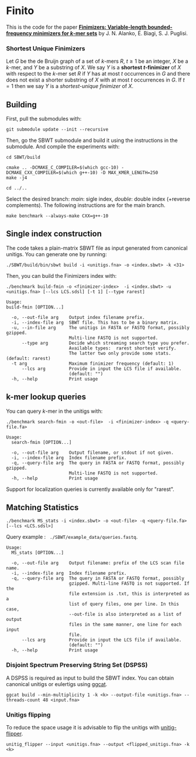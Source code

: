 # Finito
This is the code for the paper [**Finimizers: Variable-length bounded-frequency minimizers for $k$-mer sets**](https://www.biorxiv.org/content/10.1101/2024.02.19.580943v1) by J. N. Alanko, E. Biagi,  S. J. Puglisi. 

### Shortest Unique Finimizers
Let $G$ be the de Bruijn graph of a set of $k$-mers $R$, $t \geq 1$ be an integer, $X$ be a $k$-mer, and $Y$ be a substring of $X$. We say $Y$ is a **shortest $t$-finimizer** of $X$ with respect to the $k$-mer set $R$ if $Y$ has at most $t$ occurrences in $G$ and there does not exist a shorter substring of $X$ with at most $t$ occurrences in $G$. If $t = 1$ then we say $Y$ is a _shortest-unique finimizer_ of $X$.


## Building
First, pull the submodules with:
```
git submodule update --init --recursive
```
Then, go the SBWT submodule and build it using the instructions in the submodule. And compile the experiments with:
```
cd SBWT/build

cmake .. -DCMAKE_C_COMPILER=$(which gcc-10) -DCMAKE_CXX_COMPILER=$(which g++-10) -D MAX_KMER_LENGTH=250
make -j4

cd ../..
```
Select the desired branch: *main*: sigle index, *double*: double index (+reverse complements).
The following instructions are for the main branch.
```
make benchmark --always-make CXX=g++-10
```
## Single index construction

The code takes a plain-matrix SBWT file as input generated from canonical unitigs. You can generate one by running:

```
./SBWT/build/bin/sbwt build -i <unitigs.fna> -o <index.sbwt> -k <31> 
```

Then, you can build the Finimizers index with:

```
./benchmark build-fmin -o <finimizer-index>  -i <index.sbwt> -u <unitigs.fna> [--lcs LCS.sdsl] [-t 1] [--type rarest] 
```
```
Usage:
build-fmin [OPTION...]

  -o, --out-file arg    Output index filename prefix.
  -i, --index-file arg  SBWT file. This has to be a binary matrix.
  -u, --in-file arg     The unitigs in FASTA or FASTQ format, possibly gzipped.
                        Multi-line FASTQ is not supported.
      --type arg        Decide which streaming search type you prefer. 
                        Available types:  rarest shortest verify.
                        The latter two only provide some stats. (default: rarest)
  -t arg                Maximum finimizer frequency (default: 1)
      --lcs arg         Provide in input the LCS file if available. 
                        (default: "")
  -h, --help            Print usage
```

## k-mer lookup queries

You can query $k$-mer in the unitigs with:
```
./benchmark search-fmin -o <out-file>  -i <finimizer-index> -q <query-file.fa> 
```
```
Usage:
  search-fmin [OPTION...]

  -o, --out-file arg    Output filename, or stdout if not given.
  -i, --index-file arg  Index filename prefix.
  -q, --query-file arg  The query in FASTA or FASTQ format, possibly gzipped.
                        Multi-line FASTQ is not supported.
  -h, --help            Print usage
```
Support for localization queries is currently available only for "rarest".

## Matching Statistics

```
./benchmark MS_stats -i <index.sbwt> -o <out-file> -q <query-file.fa> [--lcs <LCS.sdsl>]
```
Query example : ``` ./SBWT/example_data/queries.fastq```.
```
Usage:
  MS_stats [OPTION...]

  -o, --out-file arg    Output filename: prefix of the LCS scan file name.
  -i, --index-file arg  Index filename prefix.
  -q, --query-file arg  The query in FASTA or FASTQ format, possibly 
                        gzipped. Multi-line FASTQ is not supported. If the 
                        file extension is .txt, this is interpreted as a 
                        list of query files, one per line. In this case, 
                        --out-file is also interpreted as a list of output 
                        files in the same manner, one line for each input 
                        file.
      --lcs arg         Provide in input the LCS file if available. 
                        (default: "")
  -h, --help            Print usage
```

### Disjoint Spectrum Preserving String Set (DSPSS)
A DSPSS is required as input to build the SBWT index. You can obtain canonical unitigs or eulertigs using [ggcat](https://github.com/algbio/ggcat).

```
ggcat build --min-multiplicity 1 -k <k> --output-file <unitigs.fna> --threads-count 48 <input.fna>
```

### Unitigs flipping
To reduce the space usage it is advisable to flip the unitigs with [unitig-flipper](https://github.com/jnalanko/unitig_flipper).

```
unitig_flipper --input <unitigs.fna> --output <flipped_unitigs.fna> -k <k>

```
